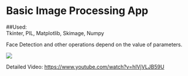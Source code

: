 # Basic Image Processing App

##Used:<br>
Tkinter, PIL, Matplotlib, Skimage, Numpy

Face Detection and other operations depend on the value of parameters.

![](ipapp.gif)

Detailed Video: https://www.youtube.com/watch?v=hIVjVLJB59U
